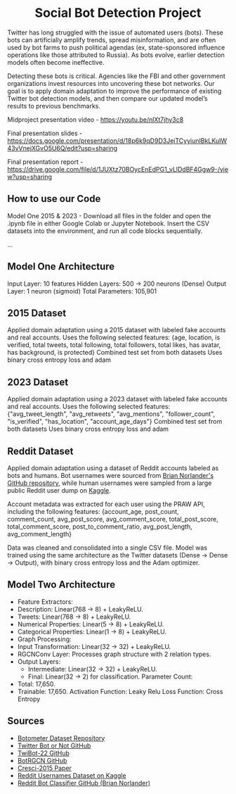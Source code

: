 <h1 align="center">Social Bot Detection Project</h1>

Twitter has long struggled with the issue of automated users (bots). These bots can artificially amplify trends, spread misinformation, and are often used by bot farms to push political agendas (ex, state-sponsored influence operations like those attributed to Russia). As bots evolve, earlier detection models often become ineffective.

Detecting these bots is critical. Agencies like the FBI and other government organizations invest resources into uncovering these bot networks. Our goal is to apply domain adaptation to improve the performance of existing Twitter bot detection models, and then compare our updated model’s results to previous benchmarks.

Midproject presentation video - https://youtu.be/nlXt7jhy3c8

Final presentation slides - https://docs.google.com/presentation/d/18p6k9qD9D3JejTCyyiunIBkLKuIW43vVnejXGvO5U6Q/edit?usp=sharing

Final presentation report - https://drive.google.com/file/d/1JUXtz70BOycEnEdPG1_vLlDdBF4Ggw9-/view?usp=sharing

## How to use our Code
Model One 2015 & 2023 - Download all files in the folder and open the .ipynb file in either Google Colab or Jupyter Notebook. Insert the CSV datasets into the environment, and run all code blocks sequentially.

...

## Model One Architecture
Input Layer: 10 features
Hidden Layers: 500 → 200 neurons (Dense)
Output Layer: 1 neuron (sigmoid)
Total Parameters: 105,901

## 2015 Dataset
Applied domain adaptation using a 2015 dataset with labeled fake accounts and real accounts.
Uses the following selected features: {age, location, is verified, total tweets, total following, total followers, total likes, has avatar, has background, is protected}
Combined test set from both datasets
Uses binary cross entropy loss and adam

## 2023 Dataset
Applied domain adaptation using a 2023 dataset with labeled fake accounts and real accounts.
Uses the following selected features: {"avg_tweet_length", "avg_retweets", "avg_mentions", "follower_count", "is_verified", "has_location", "account_age_days"}
Combined test set from both datasets
Uses binary cross entropy loss and adam


## Reddit Dataset
Applied domain adaptation using a dataset of Reddit accounts labeled as bots and humans. Bot usernames were sourced from [Brian Norlander's GitHub repository](https://github.com/norMNfan/Reddit-Bot-Classifier), while human usernames were sampled from a large public Reddit user dump on [Kaggle](https://www.kaggle.com/datasets/colinmorris/reddit-usernames).

Account metadata was extracted for each user using the PRAW API, including the following features:
{account_age, post_count, comment_count, avg_post_score, avg_comment_score, total_post_score, total_comment_score, post_to_comment_ratio, avg_post_length, avg_comment_length}

Data was cleaned and consolidated into a single CSV file.
Model was trained using the same architecture as the Twitter datasets (Dense → Dense → Output), with binary cross entropy loss and the Adam optimizer.


## Model Two Architecture
- Feature Extractors:
- Description: Linear(768 → 8) + LeakyReLU.
- Tweets: Linear(768 → 8) + LeakyReLU.
- Numerical Properties: Linear(5 → 8) + LeakyReLU.
- Categorical Properties: Linear(1 → 8) + LeakyReLU.
- Graph Processing:
- Input Transformation: Linear(32 → 32) + LeakyReLU.
- RGCNConv Layer: Processes graph structure with 2 relation types.
- Output Layers:
    - Intermediate: Linear(32 → 32) + LeakyReLU.
    - Final: Linear(32 → 2) for classification.
Parameter Count:
- Total: 17,650.
- Trainable: 17,650.
Activation Function:
Leaky Relu
Loss Function:
Cross Entropy

## Sources
- [Botometer Dataset Repository](https://botometer.osome.iu.edu/bot-repository/datasets.html)
- [Twitter Bot or Not GitHub](https://github.com/warproxxx/Twitter-Bot-or-Not)
- [TwiBot-22 GitHub](https://github.com/LuoUndergradXJTU/TwiBot-22/)
- [BotRGCN GitHub](https://github.com/travistangvh/TwitterBotBusters/tree/master/src/BotRGCN)
- [Cresci-2015 Paper](https://arxiv.org/abs/1509.04098)
- [Reddit Usernames Dataset on Kaggle](https://www.kaggle.com/datasets/colinmorris/reddit-usernames)  
- [Reddit Bot Classifier GitHub (Brian Norlander)](https://github.com/norMNfan/Reddit-Bot-Classifier)
